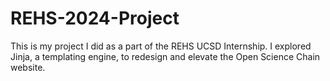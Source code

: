 # REHS-2024-Project
This is my project I did as a part of the REHS UCSD Internship. I explored Jinja, a templating engine, to redesign and elevate the Open Science Chain website.
